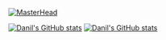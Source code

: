 <!-- Header Image -->
[![MasterHead](https://images.unsplash.com/photo-1673982136419-d59961f46bc2?ixlib=rb-4.0.3&ixid=MnwxMjA3fDB8MHxwaG90by1wYWdlfHx8fGVufDB8fHx8&auto=format&fit=crop&w=1632&q=80)](https://github.com/MGlower-RU/MGlower-RU)

<!-- GitHub statistics -->
[![Danil's GitHub stats](https://github-readme-stats.vercel.app/api?username=MGlower-RU&hide=stars,contribs&show_icons=true&hide_border=true&theme=dracula#gh-dark-mode-only&theme=default#gh-light-mode-only)](https://github.com/anuraghazra/github-readme-stats#gh-dark-mode-only)
[![Danil's GitHub stats](https://github-readme-stats.vercel.app/api?username=MGlower-RU&hide=stars,contribs&show_icons=true&theme=default#gh-light-mode-only)](https://github.com/anuraghazra/github-readme-stats#gh-light-mode-only)
